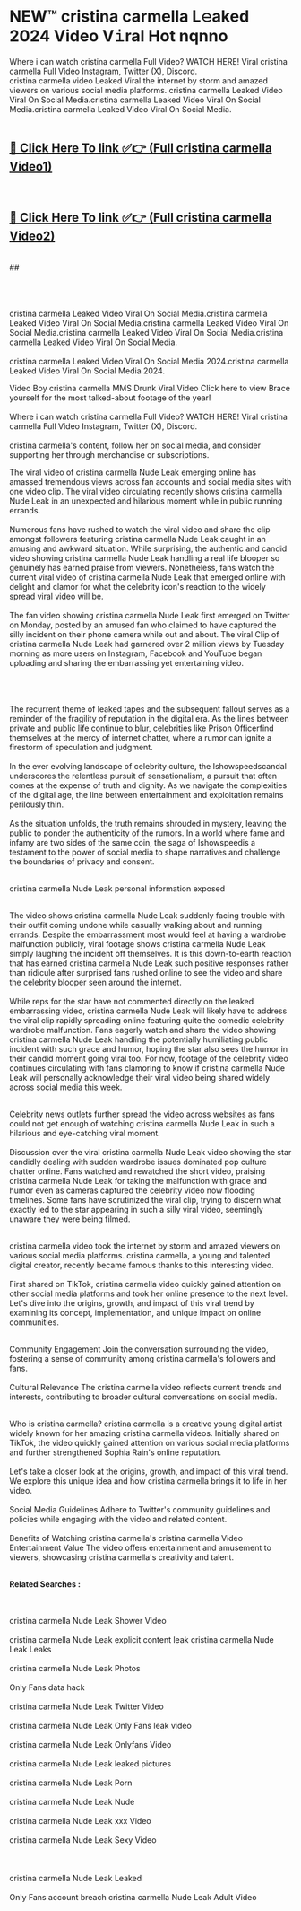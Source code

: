 
# NEW™ cristina carmella L𝚎aked 2024 Video V𝚒ral Hot nqnno

Where i can watch cristina carmella Full Video? WATCH HERE! Viral cristina carmella Full Video Instagram, Twitter (X), Discord. <br>
cristina carmella video Leaked Viral the internet by storm and amazed viewers on various social media platforms. cristina carmella Leaked Video Viral On Social Media.cristina carmella Leaked Video Viral On Social Media.cristina carmella Leaked Video Viral On Social Media.<br>
 <br>

##  <a href="hhttps://clipsfans.site?title=cristina_carmella&ref=git">🔴 Click Here To link ✅👉 (Full cristina carmella Video1)</a><br>
  <br>

##  <a href="https://clipsfans.site?title=cristina_carmella&ref=git">🔴 Click Here To link ✅👉 (Full cristina carmella Video2)</a><br>
  <br>
  ##


  <br>

  <br>

<br><br>
cristina carmella Leaked Video Viral On Social Media.cristina carmella Leaked Video Viral On Social Media.cristina carmella Leaked Video Viral On Social Media.cristina carmella Leaked Video Viral On Social Media.cristina carmella Leaked Video Viral On Social Media.
<br><br>
cristina carmella Leaked Video Viral On Social Media 2024.cristina carmella Leaked Video Viral On Social Media 2024.


Video Boy cristina carmella MMS Drunk Viral.Video Click here to view Brace yourself for the most talked-about footage of the year!
<br><br>
Where i can watch cristina carmella Full Video? WATCH HERE! Viral cristina carmella Full Video Instagram, Twitter (X), Discord.
<br><br>
cristina carmella's content, follow her on social media, and consider supporting her through merchandise or subscriptions.


The viral video of cristina carmella Nude Leak emerging online has amassed tremendous views across fan accounts and social media sites with one video clip. The viral video circulating recently shows cristina carmella Nude Leak in an unexpected and hilarious moment while in public running errands.
<br><br>
Numerous fans have rushed to watch the viral video and share the clip amongst followers featuring cristina carmella Nude Leak caught in an amusing and awkward situation. While surprising, the authentic and candid video showing cristina carmella Nude Leak handling a real life blooper so genuinely has earned praise from viewers. Nonetheless, fans watch the current viral video of cristina carmella Nude Leak that emerged online with delight and clamor for what the celebrity icon's reaction to the widely spread viral video will be.
<br><br>
The fan video showing cristina carmella Nude Leak first emerged on Twitter on Monday, posted by an amused fan who claimed to have captured the silly incident on their phone camera while out and about. The viral Clip of cristina carmella Nude Leak had garnered over 2 million views by Tuesday morning as more users on Instagram, Facebook and YouTube began uploading and sharing the embarrassing yet entertaining video.
<br><br>


<br><br>
The recurrent theme of leaked tapes and the subsequent fallout serves as a reminder of the fragility of reputation in the digital era. As the lines between private and public life continue to blur, celebrities like Prison Officerfind themselves at the mercy of internet chatter, where a rumor can ignite a firestorm of speculation and judgment.
<br><br>
In the ever evolving landscape of celebrity culture, the Ishowspeedscandal underscores the relentless pursuit of sensationalism, a pursuit that often comes at the expense of truth and dignity. As we navigate the complexities of the digital age, the line between entertainment and exploitation remains perilously thin.
<br><br>
As the situation unfolds, the truth remains shrouded in mystery, leaving the public to ponder the authenticity of the rumors. In a world where fame and infamy are two sides of the same coin, the saga of Ishowspeedis a testament to the power of social media to shape narratives and challenge the boundaries of privacy and consent.
<br><br>





cristina carmella Nude Leak personal information exposed
<br><br>



The video shows cristina carmella Nude Leak suddenly facing trouble with their outfit coming undone while casually walking about and running errands. Despite the embarrassment most would feel at having a wardrobe malfunction publicly, viral footage shows cristina carmella Nude Leak simply laughing the incident off themselves. It is this down-to-earth reaction that has earned cristina carmella Nude Leak such positive responses rather than ridicule after surprised fans rushed online to see the video and share the celebrity blooper seen around the internet.
<br><br>
While reps for the star have not commented directly on the leaked embarrassing video, cristina carmella Nude Leak will likely have to address the viral clip rapidly spreading online featuring quite the comedic celebrity wardrobe malfunction. Fans eagerly watch and share the video showing cristina carmella Nude Leak handling the potentially humiliating public incident with such grace and humor, hoping the star also sees the humor in their candid moment going viral too. For now, footage of the celebrity video continues circulating with fans clamoring to know if cristina carmella Nude Leak will personally acknowledge their viral video being shared widely across social media this week.
<br><br>

Celebrity news outlets further spread the video across websites as fans could not get enough of watching cristina carmella Nude Leak in such a hilarious and eye-catching viral moment.
<br><br>
Discussion over the viral cristina carmella Nude Leak video showing the star candidly dealing with sudden wardrobe issues dominated pop culture chatter online. Fans watched and rewatched the short video, praising cristina carmella Nude Leak for taking the malfunction with grace and humor even as cameras captured the celebrity video now flooding timelines. Some fans have scrutinized the viral clip, trying to discern what exactly led to the star appearing in such a silly viral video, seemingly unaware they were being filmed.
<br><br>


cristina carmella video took the internet by storm and amazed viewers on various social media platforms. cristina carmella, a young and talented digital creator, recently became famous thanks to this interesting video.
<br><br>
First shared on TikTok, cristina carmella video quickly gained attention on other social media platforms and took her online presence to the next level. Let's dive into the origins, growth, and impact of this viral trend by examining its concept, implementation, and unique impact on online communities.
<br><br>

Community Engagement Join the conversation surrounding the video, fostering a sense of community among cristina carmella's followers and fans.
<br><br>
Cultural Relevance The cristina carmella video reflects current trends and interests, contributing to broader cultural conversations on social media.
<br><br>




Who is cristina carmella? cristina carmella is a creative young digital artist widely known for her amazing cristina carmella videos. Initially shared on TikTok, the video quickly gained attention on various social media platforms and further strengthened Sophia Rain's online reputation.
<br><br>
Let's take a closer look at the origins, growth, and impact of this viral trend. We explore this unique idea and how cristina carmella brings it to life in her video.
<br><br>
Social Media Guidelines Adhere to Twitter's community guidelines and policies while engaging with the video and related content.
<br><br>
Benefits of Watching cristina carmella's cristina carmella Video Entertainment Value The video offers entertainment and amusement to viewers, showcasing cristina carmella's creativity and talent.
<br><br>




<strong>Related Searches :</strong>

<br><br>
cristina carmella Nude Leak Shower Video
<br><br>
cristina carmella Nude Leak explicit content leak
cristina carmella Nude Leak Leaks
<br><br>
cristina carmella Nude Leak Photos
<br><br>
Only Fans data hack
<br><br>
cristina carmella Nude Leak Twitter Video
<br><br>
cristina carmella Nude Leak Only Fans leak video
<br><br>
cristina carmella Nude Leak Onlyfans Video
<br><br>
cristina carmella Nude Leak leaked pictures
<br><br>
cristina carmella Nude Leak Porn
<br><br>
cristina carmella Nude Leak Nude
<br><br>
cristina carmella Nude Leak xxx Video
<br><br>
cristina carmella Nude Leak Sexy Video
<br><br>
<br><br>
cristina carmella Nude Leak Leaked
<br><br>
Only Fans account breach
cristina carmella Nude Leak Adult Video
<br><br>